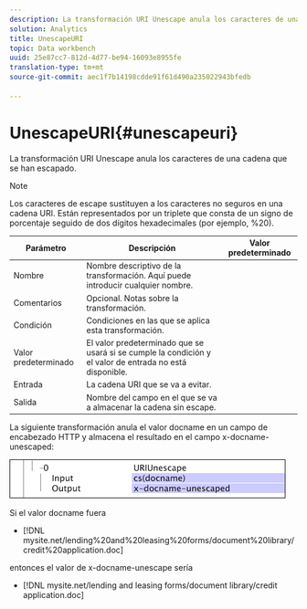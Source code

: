 ```yaml
---
description: La transformación URI Unescape anula los caracteres de una cadena que se han escapado.
solution: Analytics
title: UnescapeURI
topic: Data workbench
uuid: 25e87cc7-812d-4d77-be94-16093e8955fe
translation-type: tm+mt
source-git-commit: aec1f7b14198cdde91f61d490a235022943bfedb

---
```



# UnescapeURI{#unescapeuri}

La transformación URI Unescape anula los caracteres de una cadena que se han escapado.

>[!NOTE]
>
>Los caracteres de escape sustituyen a los caracteres no seguros en una cadena URI. Están representados por un triplete que consta de un signo de porcentaje seguido de dos dígitos hexadecimales (por ejemplo, %20).

| Parámetro | Descripción | Valor predeterminado |
|---|---|---|
| Nombre | Nombre descriptivo de la transformación. Aquí puede introducir cualquier nombre. |  |
| Comentarios | Opcional. Notas sobre la transformación. |  |
| Condición | Condiciones en las que se aplica esta transformación. |  |
| Valor predeterminado | El valor predeterminado que se usará si se cumple la condición y el valor de entrada no está disponible. |  |
| Entrada | La cadena URI que se va a evitar. |  |
| Salida | Nombre del campo en el que se va a almacenar la cadena sin escape. |  |

La siguiente transformación anula el valor docname en un campo de encabezado HTTP y almacena el resultado en el campo x-docname-unescaped:

![](assets/cfg_TransformationType_UnescapeURI.png)

Si el valor docname fuera

* [!DNL mysite.net/lending%20and%20leasing%20forms/document%20library/credit%20application.doc]

entonces el valor de x-docname-unescape sería

* [!DNL mysite.net/lending and leasing forms/document library/credit application.doc]

